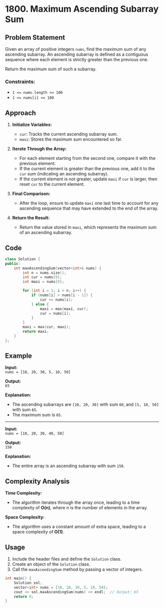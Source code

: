 # 1800. Maximum Ascending Subarray Sum

## Problem Statement

Given an array of positive integers `nums`, find the maximum sum of any ascending subarray. An ascending subarray is defined as a contiguous sequence where each element is strictly greater than the previous one.

Return the maximum sum of such a subarray.

### Constraints:
- `1 <= nums.length <= 100`
- `1 <= nums[i] <= 100`

## Approach

1. **Initialize Variables:**
   - `cur`: Tracks the current ascending subarray sum.
   - `maxi`: Stores the maximum sum encountered so far.

2. **Iterate Through the Array:**
   - For each element starting from the second one, compare it with the previous element.
   - If the current element is greater than the previous one, add it to the `cur` sum (indicating an ascending subarray).
   - If the current element is not greater, update `maxi` if `cur` is larger, then reset `cur` to the current element.

3. **Final Comparison:**
   - After the loop, ensure to update `maxi` one last time to account for any ascending sequence that may have extended to the end of the array.

4. **Return the Result:**
   - Return the value stored in `maxi`, which represents the maximum sum of an ascending subarray.

## Code

```cpp
class Solution {
public:
    int maxAscendingSum(vector<int>& nums) {
        int n = nums.size();
        int cur = nums[0];
        int maxi = nums[0];

        for (int i = 1; i < n; i++) {
            if (nums[i] > nums[i - 1]) {
                cur += nums[i];
            } else {
                maxi = max(maxi, cur);
                cur = nums[i];
            }
        }
        maxi = max(cur, maxi);
        return maxi;
    }
};
```

## Example

**Input:**  
`nums = [10, 20, 30, 5, 10, 50]`

**Output:**  
`65`

**Explanation:**  
- The ascending subarrays are `[10, 20, 30]` with sum `60`, and `[5, 10, 50]` with sum `65`.
- The maximum sum is `65`.

---

**Input:**  
`nums = [10, 20, 30, 40, 50]`

**Output:**  
`150`

**Explanation:**  
- The entire array is an ascending subarray with sum `150`.

## Complexity Analysis

**Time Complexity:**  
- The algorithm iterates through the array once, leading to a time complexity of **O(n)**, where *n* is the number of elements in the array.

**Space Complexity:**  
- The algorithm uses a constant amount of extra space, leading to a space complexity of **O(1)**.

## Usage

1. Include the header files and define the `Solution` class.
2. Create an object of the `Solution` class.
3. Call the `maxAscendingSum` method by passing a vector of integers.

```cpp
int main() {
    Solution sol;
    vector<int> nums = {10, 20, 30, 5, 10, 50};
    cout << sol.maxAscendingSum(nums) << endl;  // Output: 65
    return 0;
}
```



